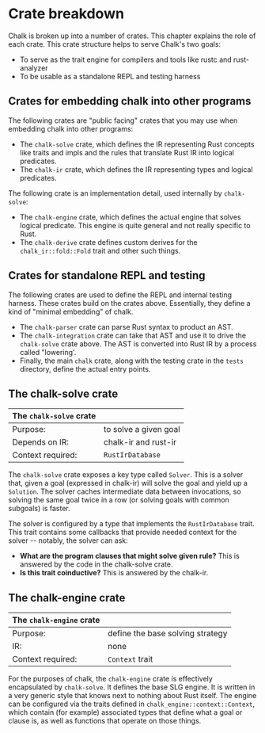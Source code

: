 # Crate breakdown

Chalk is broken up into a number of crates. This chapter explains the
role of each crate. This crate structure helps to serve Chalk's two goals:

* To serve as the trait engine for compilers and tools like rustc and rust-analyzer
* To be usable as a standalone REPL and testing harness

## Crates for embedding chalk into other programs

The following crates are "public facing" crates that you may use when embedding chalk into
other programs:

* The `chalk-solve` crate, which defines the IR representing Rust concepts like
  traits and impls and the rules that translate Rust IR into logical predicates.
* The `chalk-ir` crate, which defines the IR representing types and logical predicates.

The following crate is an implementation detail, used internally by `chalk-solve`:

* The `chalk-engine` crate, which defines the actual engine that solves logical predicate. This
  engine is quite general and not really specific to Rust.
* The `chalk-derive` crate defines custom derives for the `chalk_ir::fold::Fold` trait and other
  such things.

## Crates for standalone REPL and testing

The following crates are used to define the REPL and internal testing
harness. These crates build on the crates above. Essentially, they
define a kind of "minimal embedding" of chalk.

* The `chalk-parser` crate can parse Rust syntax to product an AST.
* The `chalk-integration` crate can take that AST and use it to drive the
  `chalk-solve` crate above. The AST is converted into Rust IR by a process
  called "lowering'.
* Finally, the main `chalk` crate, along with the testing crate in the
  `tests` directory, define the actual entry points.

## The chalk-solve crate

| The `chalk-solve` crate | |
|---|--- |
| Purpose:  | to solve a given goal |
| Depends on IR:  | chalk-ir and rust-ir   |
| Context required:  | `RustIrDatabase` |

The `chalk-solve` crate exposes a key type called `Solver`.  This is a
solver that, given a goal (expressed in chalk-ir) will solve the goal
and yield up a `Solution`. The solver caches intermediate data between
invocations, so solving the same goal twice in a row (or solving goals
with common subgoals) is faster.

The solver is configured by a type that implements the
`RustIrDatabase` trait. This trait contains some callbacks that
provide needed context for the solver -- notably, the solver can ask:

- **What are the program clauses that might solve given rule?** This
  is answered by the code in the chalk-solve crate.
- **Is this trait coinductive?** This is answered by the chalk-ir.


## The chalk-engine crate

| The `chalk-engine` crate  |   |
|---|--- |
| Purpose:  | define the base solving strategy |
| IR:  | none   |
| Context required:  | `Context` trait |

For the purposes of chalk, the `chalk-engine` crate is effectively
encapsulated by `chalk-solve`.  It defines the base SLG engine. It is
written in a very generic style that knows next to nothing about Rust
itself. The engine can be configured via the traits defined in
`chalk_engine::context::Context`, which contain (for example)
associated types that define what a goal or clause is, as well as
functions that operate on those things.
